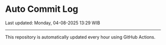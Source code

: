 # Auto Commit Log

Last updated: Monday, 04-08-2025 13:29 WIB

---

This repository is automatically updated every hour using GitHub Actions.
